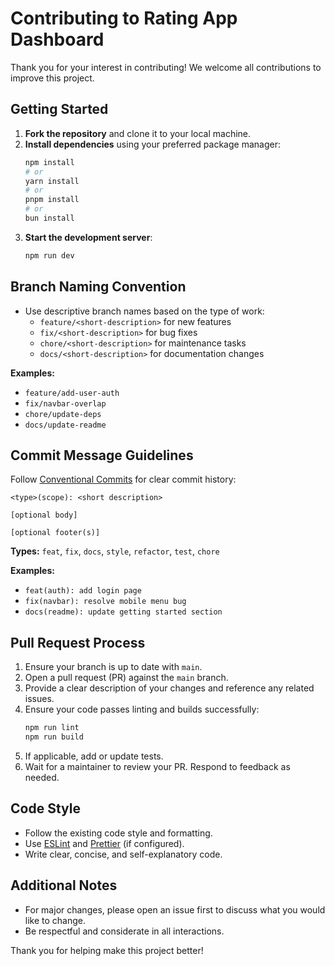 # Contributing to Rating App Dashboard

Thank you for your interest in contributing! We welcome all contributions to improve this project.

## Getting Started

1. **Fork the repository** and clone it to your local machine.
2. **Install dependencies** using your preferred package manager:
   ```sh
   npm install
   # or
   yarn install
   # or
   pnpm install
   # or
   bun install
   ```
3. **Start the development server**:
   ```sh
   npm run dev
   ```

## Branch Naming Convention

- Use descriptive branch names based on the type of work:
  - `feature/<short-description>` for new features
  - `fix/<short-description>` for bug fixes
  - `chore/<short-description>` for maintenance tasks
  - `docs/<short-description>` for documentation changes

**Examples:**
- `feature/add-user-auth`
- `fix/navbar-overlap`
- `chore/update-deps`
- `docs/update-readme`

## Commit Message Guidelines

Follow [Conventional Commits](https://www.conventionalcommits.org/) for clear commit history:

```
<type>(scope): <short description>

[optional body]

[optional footer(s)]
```

**Types:** `feat`, `fix`, `docs`, `style`, `refactor`, `test`, `chore`

**Examples:**
- `feat(auth): add login page`
- `fix(navbar): resolve mobile menu bug`
- `docs(readme): update getting started section`

## Pull Request Process

1. Ensure your branch is up to date with `main`.
2. Open a pull request (PR) against the `main` branch.
3. Provide a clear description of your changes and reference any related issues.
4. Ensure your code passes linting and builds successfully:
   ```sh
   npm run lint
   npm run build
   ```
5. If applicable, add or update tests.
6. Wait for a maintainer to review your PR. Respond to feedback as needed.

## Code Style

- Follow the existing code style and formatting.
- Use [ESLint](https://eslint.org/) and [Prettier](https://prettier.io/) (if configured).
- Write clear, concise, and self-explanatory code.

## Additional Notes

- For major changes, please open an issue first to discuss what you would like to change.
- Be respectful and considerate in all interactions.

Thank you for helping make this project better!